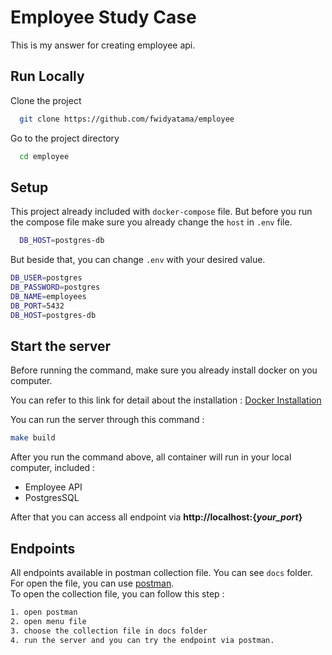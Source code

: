 
# Employee Study Case
This is my answer for creating employee api. 

## Run Locally

Clone the project

```bash
  git clone https://github.com/fwidyatama/employee
```

Go to the project directory

```bash
  cd employee
```

## Setup
This project already included with ```docker-compose``` file. But before you run the compose file make sure you already change the ```host``` in ```.env``` file.
```bash
  DB_HOST=postgres-db
```
But beside that, you can change ```.env``` with your desired value.
```bash
DB_USER=postgres
DB_PASSWORD=postgres
DB_NAME=employees
DB_PORT=5432
DB_HOST=postgres-db
```

## Start the server
Before running the command, make sure you already install docker on you computer.

You can refer to this link for detail about the installation : [Docker Installation](https://docs.docker.com/engine/install/)

You can run the server through this command :
```bash
make build
```

After you run the command above, all container will run in your local computer,
included :
- Employee API
- PostgresSQL

After that you can access all endpoint via **http://localhost:{*your_port*}**


## Endpoints
All endpoints available in postman collection file. You can see  ```docs``` folder. For open the file, you can use [postman](https://www.postman.com/). <br>
To open the collection file, you can follow this step :
```bash
1. open postman
2. open menu file
3. choose the collection file in docs folder
4. run the server and you can try the endpoint via postman.
```
